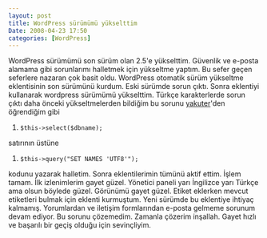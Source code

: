 ```yaml
---
layout: post
title: WordPress sürümümü yükselttim
Date: 2008-04-23 17:50
categories: [WordPress]
---
```


WordPress sürümümü son sürüm olan 2.5'e yükselttim. Güvenlik ve e-posta
alamama gibi sorunlarımı halletmek için yükseltme yaptım. Bu sefer geçen
seferlere nazaran çok basit oldu. WordPress otomatik sürüm yükseltme
eklentisinin son sürümünü kurdum. Eski sürümde sorun çıktı. Sonra
eklentiyi kullanarak wordpress sürümümü yükselttim. Türkçe karakterlerde
sorun çıktı daha önceki yükseltmelerden bildiğim bu sorunu
[yakuter][]'den öğrendiğim gibi

1.  `$this->select($dbname);`

satırının üstüne

1.  `$this->query("SET NAMES 'UTF8'");`

kodunu yazarak halletim. Sonra eklentilerimin tümünü aktif ettim. İşlem
tamam. İlk izlenimlerim gayet güzel. Yönetici paneli yarı İngilizce yarı
Türkçe ama olsun böylede güzel. Görünümü gayet güzel. Etiket eklerken
mevcut etiketleri bulmak için eklenti kurmuştum. Yeni sürümde bu
eklentiye ihtiyaç kalmamış. Yorumlardan ve iletişim formlarından e-posta
gelmeme sorunum devam ediyor. Bu sorunu çözemedim. Zamanla çözerim
inşallah. Gayet hızlı ve başarılı bir geçiş olduğu için sevinçliyim.


  [yakuter]: http://www.yakuter.com
